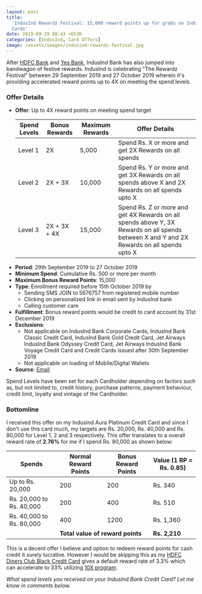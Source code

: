 ```yaml
---
layout: post
title:
  'IndusInd Rewardz Festival: 15,000 reward points up for grabs on IndusInd Credit
  Cards'
date: 2019-09-29 08:43 +0530
categories: [IndusInd, Card Offers]
image: /assets/images/indusind-rewardz-festival.jpg
---
```


After [HDFC Bank](/hdfc-bank-festive-treats-partner-merchant-offers/) and [Yes Bank](/10x-rewards-on-yes-bank-credit-cards-using-yes-cart/), IndusInd Bank has also jumped into bandwagon of festive rewards. IndusInd is celebrating "The Rewardz Festival" between 29 September 2019 and 27 October 2019 wherein it's providing accelerated reward points up to 4X on meeting the spend levels.

### Offer Details

- **Offer**: Up to 4X reward points on meeting spend target
  <table class="table" style="display: block;overflow-x: auto;">
  <thead class="thead-dark">
  <tr>
    <th scope="col"> Spend Levels</th>
  	<th scope="col"> Bonus Rewards</th>
    <th scope="col"> Maximum Rewards</th>
    <th scope="col"> Offer Details</th>
  </tr>
  </thead>
  <tbody>
  <tr>
    <td> Level 1 </td>
  	<td> 2X </td>
    <td> 5,000 </td>
  	<td> Spend Rs. X or more and get 2X Rewards on all spends </td>
  </tr>
  <tr>
    <td> Level 2 </td>
  	<td> 2X + 3X </td>
    <td> 10,000 </td>
  	<td> Spend Rs. Y or more and get 3X Rewards on all spends above X and 2X Rewards on all spends upto X </td>
  </tr>
  <tr>
    <td> Level 3 </td>
  	<td> 2X + 3X + 4X </td>
    <td> 15,000 </td>
  	<td> Spend Rs. Z or more and get 4X Rewards on all spends above Y, 3X Rewards on all spends between X and Y and 2X Rewards on all spends upto X </td>
  </tr>
  </tbody>
  </table>
- **Period**: 29th September 2019 to 27 October 2019
- **Minimum Spend**: Cumulative Rs. 500 or more per month
- **Maximum Bonus Reward Points**: 15,000
- **Type**: Enrollment required before 15th October 2019 by
  - Sending SMS JOIN to 5676757 from registered mobile number
  - Clicking on personalized link in email sent by IndusInd bank
  - Calling customer care
- **Fulfillment**: Bonus reward points would be credit to card account by 31st December 2019
- **Exclusions**:
  - Not applicable on IndusInd Bank Corporate Cards, IndusInd Bank Classic Credit Card, IndusInd Bank Gold Credit Card, Jet Airways IndusInd Bank Odyssey Credit Card, Jet Airways IndusInd Bank Voyage Credit Card and Credit Cards issued after 30th September 2019
  - Not applicable on loading of Mobile/Digital Wallets
- **Source**: [Email](https://www.indusind.com/content/dam/indusind/PDF/Upto-4X-Rewards-The-Rewardz-Festival-TnCs.pdf)

Spend Levels have been set for each Cardholder depending on factors such as, but not limited to, credit history, purchase patterns, payment behaviour, credit limit, loyalty and vintage of the Cardholder.

### Bottomline

I received this offer on my IndusInd Aura Platinum Credit Card and since I don't use this card much, my targets are Rs. 20,000, Rs. 40,000 and Rs. 80,000 for Level 1, 2 and 3 respectively. This offer translates to a overall reward rate of **2.76%** for me if I spend Rs. 80,000 as shown below:

  <table class="table" style="display: block;overflow-x: auto;">
  <thead class="thead-dark">
  <tr>
    <th scope="col"> Spends</th>
  	<th scope="col"> Normal Reward Points</th>
    <th scope="col"> Bonus Reward Points</th>
    <th scope="col"> Value (1 RP = Rs. 0.85)</th>
  </tr>
  </thead>
  <tbody>
  <tr>
    <td> Up to Rs. 20,000 </td>
  	<td> 200 </td>
    <td> 200 </td>
  	<td> Rs. 340 </td>
  </tr>
  <tr>
    <td> Rs. 20,000 to Rs. 40,000 </td>
  	<td> 200 </td>
    <td> 400 </td>
  	<td> Rs. 510 </td>
  </tr>
  <tr>
    <td> Rs. 40,000 to Rs. 80,000 </td>
  	<td> 400 </td>
    <td> 1200 </td>
  	<td> Rs. 1,360 </td>
  </tr>
  <tr>
    <td> </td>
    <td colspan="2"> <strong>Total value of reward points</strong> </td>
  	<td> <strong>Rs. 2,210</strong> </td>
  </tr>
  </tbody>
  </table>

This is a decent offer I believe and option to redeem reward points for cash credit it surely lucrative. However I would be skipping this as my [HDFC Diners Club Black Credit Card](/hdfc-diners-club-black-credit-card-review/) gives a default reward rate of 3.3% which can accelerate to 33% utilizing [10X program](/hdfc-smartbuy-10x-rewards-even-more-rewarding-with-december-2019-update/).

_What spend levels you received on your IndusInd Bank Credit Card? Let me know in comments below._
